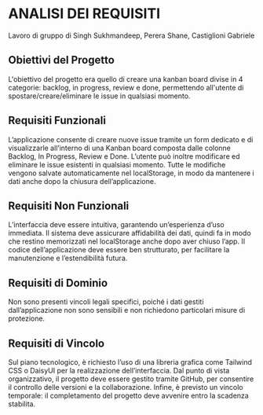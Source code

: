 ﻿# ANALISI DEI REQUISITI
Lavoro di gruppo di Singh Sukhmandeep, Perera Shane, Castiglioni Gabriele

## Obiettivi del Progetto
L'obiettivo del progetto era quello di creare una kanban board divise in 4 categorie: backlog, in progress, review e done, permettendo all'utente di spostare/creare/eliminare le issue in qualsiasi momento.
 
## Requisiti Funzionali 
L’applicazione consente di creare nuove issue tramite un form dedicato e di visualizzarle all’interno di una Kanban board composta dalle colonne Backlog, In Progress, Review e Done. L’utente può inoltre modificare ed eliminare le issue esistenti in qualsiasi momento. Tutte le modifiche vengono salvate automaticamente nel localStorage, in modo da mantenere i dati anche dopo la chiusura dell’applicazione. 


## Requisiti Non Funzionali
 L’interfaccia deve essere intuitiva, garantendo un’esperienza d’uso immediata. Il sistema deve assicurare affidabilità dei dati, quindi fa in modo che restino memorizzati nel localStorage anche dopo aver chiuso l’app. Il codice dell’applicazione deve essere ben strutturato, per facilitare la manutenzione e l’estendibilità futura. 
 
## Requisiti di Dominio
 Non sono presenti vincoli legali specifici, poiché i dati gestiti dall’applicazione non sono sensibili e non richiedono particolari misure di protezione. 

## Requisiti di Vincolo 
Sul piano tecnologico, è richiesto l’uso di una libreria grafica come Tailwind CSS o DaisyUI per la realizzazione dell’interfaccia. Dal punto di vista organizzativo, il progetto deve essere gestito tramite GitHub, per consentire il controllo delle versioni e la collaborazione. Infine, è previsto un vincolo temporale: il completamento del progetto deve avvenire entro la scadenza stabilita.
